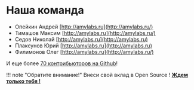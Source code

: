 Наша команда
============

- Опейкин Андрей [http://amylabs.ru](http://amylabs.ru/)
- Тимашов Максим  [http://amylabs.ru](http://amylabs.ru/)
- Седов Николай [http://amylabs.ru](http://amylabs.ru)
- Плаксунов Юрий [http://amylabs.ru](http://amylabs.ru)
- Филимонов Олег [http://amylabs.ru](http://amylabs.ru/)

И еще более [70 контрибьюторов на Github](https://github.com/yupe/yupe/graphs/contributors)!

!!! note "Обратите внимание!"
    Внеси свой вклад в Open Source ! **[Ждем только тебя !](https://yupe.ru/contacts)**


